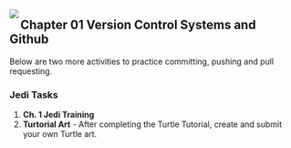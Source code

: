 <img align="left" src="http://hermonswebsites.com/Classes/CS/python.png"><H2>Chapter 01 Version Control Systems and Github</H2>



Below are two more activities to practice committing, pushing and pull requesting.

<h3>Jedi Tasks</h3>
<ol>
    <li><b>Ch. 1 Jedi Training</b></li>
    <li><b>Turtorial Art</b> - After completing the Turtle Tutorial, create and submit your own Turtle art.</li>

  </ol>
